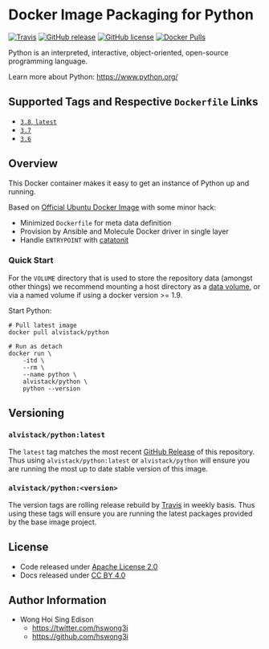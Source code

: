 # Docker Image Packaging for Python

[![Travis](https://img.shields.io/travis/com/alvistack/docker-python.svg)](https://travis-ci.com/alvistack/docker-python)
[![GitHub release](https://img.shields.io/github/release/alvistack/docker-python.svg)](https://github.com/alvistack/docker-python/releases)
[![GitHub license](https://img.shields.io/github/license/alvistack/docker-python.svg)](https://github.com/alvistack/docker-python/blob/master/LICENSE)
[![Docker Pulls](https://img.shields.io/docker/pulls/alvistack/python.svg)](https://hub.docker.com/r/alvistack/python/)

Python is an interpreted, interactive, object-oriented, open-source programming language.

Learn more about Python: <https://www.python.org/>

## Supported Tags and Respective `Dockerfile` Links

  - [`3.8`, `latest`](https://github.com/alvistack/docker-pythong/blob/master/molecule/3.8/Dockerfile.j2)
  - [`3.7`](https://github.com/alvistack/docker-pythong/blob/master/molecule/3.7/Dockerfile.j2)
  - [`3.6`](https://github.com/alvistack/docker-pythong/blob/master/molecule/3.6/Dockerfile.j2)

## Overview

This Docker container makes it easy to get an instance of Python up and running.

Based on [Official Ubuntu Docker Image](https://hub.docker.com/_/ubuntu/) with some minor hack:

  - Minimized `Dockerfile` for meta data definition
  - Provision by Ansible and Molecule Docker driver in single layer
  - Handle `ENTRYPOINT` with [catatonit](https://github.com/openSUSE/catatonit)

### Quick Start

For the `VOLUME` directory that is used to store the repository data (amongst other things) we recommend mounting a host directory as a [data volume](https://docs.docker.com/engine/tutorials/dockervolumes/#/data-volumes), or via a named volume if using a docker version \>= 1.9.

Start Python:

    # Pull latest image
    docker pull alvistack/python
    
    # Run as detach
    docker run \
        -itd \
        --rm \
        --name python \
        alvistack/python \
        python --version

## Versioning

### `alvistack/python:latest`

The `latest` tag matches the most recent [GitHub Release](https://github.com/alvistack/docker-python/releases) of this repository. Thus using `alvistack/python:latest` or `alvistack/python` will ensure you are running the most up to date stable version of this image.

### `alvistack/python:<version>`

The version tags are rolling release rebuild by [Travis](https://travis-ci.com/alvistack/docker-python) in weekly basis. Thus using these tags will ensure you are running the latest packages provided by the base image project.

## License

  - Code released under [Apache License 2.0](LICENSE)
  - Docs released under [CC BY 4.0](http://creativecommons.org/licenses/by/4.0/)

## Author Information

  - Wong Hoi Sing Edison
      - <https://twitter.com/hswong3i>
      - <https://github.com/hswong3i>
